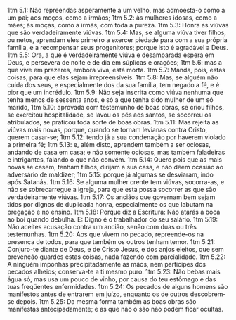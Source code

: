 1tm 5.1: Não repreendas asperamente a um velho, mas admoesta-o como a um pai; aos moços, como a irmãos;
1tm 5.2: às mulheres idosas, como a mães; às moças, como a irmãs, com toda a pureza.
1tm 5.3: Honra as viúvas que são verdadeiramente viúvas.
1tm 5.4: Mas, se alguma viúva tiver filhos, ou netos, aprendam eles primeiro a exercer piedade para com a sua própria família, e a recompensar seus progenitores; porque isto é agradável a Deus.
1tm 5.5: Ora, a que é verdadeiramente viúva e desamparada espera em Deus, e persevera de noite e de dia em súplicas e orações;
1tm 5.6: mas a que vive em prazeres, embora viva, está morta.
1tm 5.7: Manda, pois, estas coisas, para que elas sejam irrepreensíveis.
1tm 5.8: Mas, se alguém não cuida dos seus, e especialmente dos da sua família, tem negado a fé, e é pior que um incrédulo.
1tm 5.9: Não seja inscrita como viúva nenhuma que tenha menos de sessenta anos, e só a que tenha sido mulher de um só marido,
1tm 5.10: aprovada com testemunho de boas obras, se criou filhos, se exercitou hospitalidade, se lavou os pés aos santos, se socorreu os atribulados, se praticou toda sorte de boas obras.
1tm 5.11: Mas rejeita as viúvas mais novas, porque, quando se tornam levianas contra Cristo, querem casar-se;
1tm 5.12: tendo já a sua condenação por haverem violado a primeira fé;
1tm 5.13: e, além disto, aprendem também a ser ociosas, andando de casa em casa; e não somente ociosas, mas também faladeiras e intrigantes, falando o que não convém.
1tm 5.14: Quero pois que as mais novas se casem, tenham filhos, dirijam a sua casa, e não dêem ocasião ao adversário de maldizer;
1tm 5.15: porque já algumas se desviaram, indo após Satanás.
1tm 5.16: Se alguma mulher crente tem viúvas, socorra-as, e não se sobrecarregue a igreja, para que esta possa socorrer as que são verdadeiramente viúvas.
1tm 5.17: Os anciãos que governam bem sejam tidos por dignos de duplicada honra, especialmente os que labutam na pregação e no ensino.
1tm 5.18: Porque diz a Escritura: Não atarás a boca ao boi quando debulha. E: Digno é o trabalhador do seu salário.
1tm 5.19: Não aceites acusação contra um ancião, senão com duas ou três testemunhas.
1tm 5.20: Aos que vivem no pecado, repreende-os na presença de todos, para que também os outros tenham temor.
1tm 5.21: Conjuro-te diante de Deus, e de Cristo Jesus, e dos anjos eleitos, que sem prevenção guardes estas coisas, nada fazendo com parcialidade.
1tm 5.22: A ninguém imponhas precipitadamente as mãos, nem participes dos pecados alheios; conserva-te a ti mesmo puro.
1tm 5.23: Não bebas mais água só, mas usa um pouco de vinho, por causa do teu estômago e das tuas freqüentes enfermidades.
1tm 5.24: Os pecados de alguns homens são manifestos antes de entrarem em juízo, enquanto os de outros descobrem-se depois.
1tm 5.25: Da mesma forma também as boas obras são manifestas antecipadamente; e as que não o são não podem ficar ocultas.
